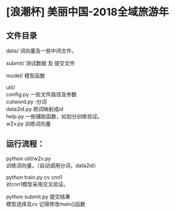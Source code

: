 # [浪潮杯] 美丽中国-2018全域旅游年    
## 文件目录
data/
词向量及一些中间文件。

submit/
测试数据 及 提交文件

model/
模型函数


util/    
config.py  一些文件路径及参数    
cutword.py  :分词    
data2id.py  把词映射成id    
help.py 一些辅助函数，如划分训练验证。     
w2v.py  训练词向量    




## 运行流程：

python  util/w2v.py  
训练词向量。（自动调用分词，data2id）

python train.py cv  cnn1  
对cnn1模型采用交叉验证。

python submit.py  提交结果  
模型选择及cv 记得修改main()函数

